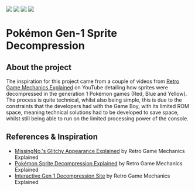 <img src="https://img.shields.io/github/repo-size/Will1162/Pokemon-Gen-1-Sprite-Decompression"/> <img src="https://img.shields.io/tokei/lines/github/Will1162/Pokemon-Gen-1-Sprite-Decompression"/> <img src="https://img.shields.io/github/downloads/Will1162/Pokemon-Gen-1-Sprite-Decompression/total"/> <img src="https://img.shields.io/github/last-commit/Will1162/Pokemon-Gen-1-Sprite-Decompression"/>

# Pokémon Gen-1 Sprite Decompression
	
## About the project

The inspiration for this project came from a couple of videos from [Retro Game Mechanics Explained](https://www.youtube.com/@RGMechEx) on YouTube detailing how sprites were decompressed in the generation 1 Pokémon games (Red, Blue and Yellow). The process is quite technical, whilst also being simple, this is due to the constraints that the developers had with the Game Boy, with its limited ROM space, meaning technical solutions had to be developed to save space, whilst still being able to run on the limited processing power of the console.

## References & Inspiration

- [MissingNo.'s Glitchy Appearance Explained](https://www.youtube.com/watch?v=ZI50XUeN6QE) by Retro Game Mechanics Explained
- [Pokémon Sprite Decompression Explained](https://www.youtube.com/watch?v=aF1Yw_wu2cM) by Retro Game Mechanics Explained
- [Interactive Gen 1 Decompression Site](https://rgmechex.com/tech/gen1decompress.html) by Retro Game Mechanics Explained
